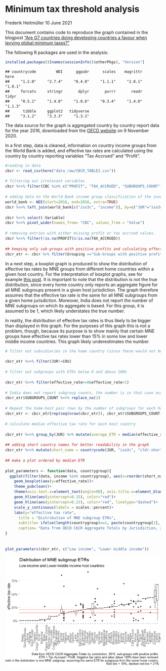 Minimum tax threshold analysis
================
Frederik Heitmüller
10 June 2021

This document contains code to reproduce the graph contained in the
blogpost [“Are G7 countries doing developing countries a favour when
levying global minimum
taxes?”](http://globtaxgov.weblog.leidenuniv.nl/2021/06/10/are-g7-countries-doing-developing-countries-a-favour-when-levying-global-minimum-taxes/)

The following R packages are used in the analysis:

``` r
installed.packages()[names(sessionInfo()$otherPkgs), "Version"]
```

    ## countrycode         WDI      ggpubr      scales    magrittr        here 
    ##     "1.2.0"     "2.7.4"     "0.4.0"     "1.1.1"     "2.0.1"     "1.0.1" 
    ##     forcats     stringr       dplyr       purrr       readr       tidyr 
    ##     "0.5.1"     "1.4.0"     "1.0.6"     "0.3.4"     "1.4.0"     "1.1.3" 
    ##      tibble     ggplot2   tidyverse 
    ##     "3.1.2"     "3.3.3"     "1.3.1"

The data source for the graph is aggregated country by country report
data for the year 2016, downloaded from the [OECD
website](https://stats.oecd.org/Index.aspx?DataSetCode=CBCR_TABLEI) on 9
November 2020.

In a first step, data is cleaned, information on country income groups
from the World Bank is added, and effective tax rates are calculated
using the country by country reporting variables “Tax Accrued” and
“Profit”.

``` r
#reading in data
cbcr <- read_csv(here("data_raw/CBCR_TABLEI.csv"))

# filtering out irrelevant variables
cbcr %<>% filter(CBC %in% c("PROFIT", "TAX_ACCRUED", "SUBGROUPS_COUNT"))

# adding data on the World Bank income group classification of the investment-receiving jurisdictions, 
world_bank <- WDI(start=2016, end=2016, extra=TRUE)
cbcr %<>% left_join(world_bank[c("iso3c", "income")], by=c("JUR"="iso3c"))

cbcr %<>% select(-Variable)
cbcr %<>% pivot_wider(names_from= "CBC", values_from = "Value")

# removing entries with either missing profit or tax accrued values.
cbcr %<>% filter(!is.na(PROFIT)&!is.na(TAX_ACCRUED))

## keeping only sub-groups with positive profits and calculating effective tax rates
cbcr_etr <- cbcr %>% filter(Grouping =="Sub-Groups with positive profits") %>% mutate(effective_rate = TAX_ACCRUED / PROFIT)
```

In a next step, a boxplot graph is produced to show the distribution of
effective tax rates by MNE groups from different home countries within a
given host country. For the interpretation of boxplot graphs, see for
example [this
post](https://www.dummies.com/education/math/statistics/what-a-boxplot-can-tell-you-about-a-statistical-data-set/).
It is important to note that the distribution is not the true
distribution, since every home country only reports an aggregate figure
for all MNE subgroups present in a given host jurisdiction. The graph
therefore assumes that the effective tax rate is the same for all MNE
subgroups from a given home jurisdiction. Moreover, India does not
report the number of MNE subgroups on which its aggregate is based. For
this group, it is assumed to be 1, which likely understates the true
number.

In reality, the distribution of effective tax rates is thus likely to be
bigger than displayed in this graph. For the purposes of this graph this
is not a problem, though, because its purpose is to show mainly that
certain MNE groups have effective tax rates lower than 15% in some low
and lower middle income countries. This graph likely underestimates the
number.

``` r
# filter out subsidiaries in the home country (since these would not be affected by a minimum tax)

cbcr_etr %<>% filter(JUR!=COU)

# filter out subgroups with ETRs below 0 and above 100%

cbcr_etr %<>% filter(effective_rate>=0&effective_rate<1)

# India does not report subgroup counts, the number is in that case assumed to be 1 for all jurisdictions ()
cbcr_etr$SUBGROUPS_COUNT %<>% replace_na(1)

# Repeat the home-host pair rows by the number of subgroups for each home-host datapoint. Each row now represents one MNE subgroup. Attention this assumes that each subgroup from a given home jurisdiction has the same ETR, which likely not the case. The distribution is thus artificially narrowed. Moreover, subgroups from India are likely to be underrepresented in the data. This needs to be considered when interpreting the data.
cbcr_etr <- cbcr_etr[rep(seq(nrow(cbcr_etr)), cbcr_etr$SUBGROUPS_COUNT),]

# calculate median effective tax rate for each host country 

cbcr_etr %<>% group_by(JUR) %>% mutate(average_ETR = median(effective_rate, na.rm=TRUE)) 

## adding short country names for better readability in the graph
cbcr_etr %<>% mutate(short_name = countrycode(JUR, "iso3c", "cldr.short.en"))

## make a plot ordered by median ETR

plot_parameters <- function(data, countrygroup){
  ggplot(filter(data, income %in% countrygroup), aes(x=reorder(short_name, average_ETR)))+
    geom_boxplot(aes(y=effective_rate))+
    theme_pubclean()+
    theme(axis.text.x=element_text(angle=90), axis.title.x=element_blank())+
    geom_hline(aes(yintercept=0.15), color="red")+
    geom_hline(aes(yintercept=0.21), color="red", linetype="dashed")+
    scale_y_continuous(labels = scales::percent)+
    labs(y="effective tax rate",
      title = "Distribution of MNE subgroup ETRs",
      subtitle= ifelse(length(countrygroup)==2, paste(countrygroup[1], "and", countrygroup[2], "host countries"), paste(countrygroup, "host countries")),
      caption= "Data from OECD CbCR Aggregate Totals by Jurisdiction, 2016, sub-groups with positive profits.\n ETR = Tax Accrued / Profit. Negative tax rates and rates above 100% have been removed.\n  One point in the distribution is one MNE subgroup, assuming the same ETR for subgroups from the same home country.\n Red line = 15%, dashed red line = 21%")
}


plot_parameters(cbcr_etr, c("Low income", "Lower middle income"))
```

![](minimum_tax_threshold_files/figure-gfm/etrs%20by%20jurisdiction%20pairs-1.png)<!-- -->
